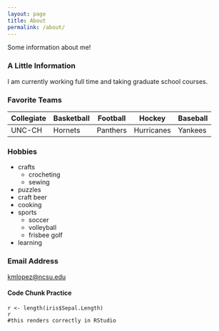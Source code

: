 ```yaml
---
layout: page
title: About
permalink: /about/
---
```


Some information about me!

### A Little Information

I am currently working full time and taking graduate school courses.

### Favorite Teams
  
| Collegiate | Basketball | Football   | Hockey     | Baseball   |  
| ---------- | ---------- | ---------- | ---------- | ---------- |  
| UNC-CH     | Hornets    | Panthers   | Hurricanes | Yankees    |  

### Hobbies
* crafts
    + crocheting
    + sewing
* puzzles
* craft beer
* cooking
* sports
    + soccer
    + volleyball
    + frisbee golf
* learning

### Email Address

[kmlopez@ncsu.edu](mailto:kmlopez@ncsu.edu)

#### Code Chunk Practice
```{r iris}  
r <- length(iris$Sepal.Length)  
r  
#this renders correctly in RStudio
```
